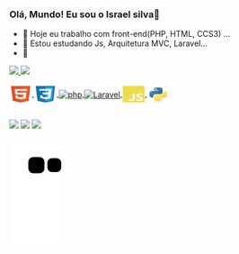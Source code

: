 ### Olá, Mundo! Eu sou o Israel silva👋



- 🔭 Hoje eu trabalho com front-end(PHP, HTML, CCS3) ...
- 🌱 Estou estudando  Js, Arquitetura MVC, Laravel...
- 🥰

<div align="left">
  <a href="https://github.com/israelsilvaa">
  <img height="150em" src="https://github-readme-stats.vercel.app/api?username=israelsilvaa&show_icons=true&theme=dracula&include_all_commits=true&count_private=true"/>
  <img height="150em" src="https://github-readme-stats.vercel.app/api/top-langs/?username=israelsilvaa&layout=compact&langs_count=7&theme=dracula"/>
</div>
<div style="display: inline_block"><br>
  <img align="center" alt="Rafa-HTML" height="30" width="40" src="https://raw.githubusercontent.com/devicons/devicon/master/icons/html5/html5-original.svg">
  <img align="center" alt="Rafa-CSS" height="30" width="40" src="https://raw.githubusercontent.com/devicons/devicon/master/icons/css3/css3-original.svg">
  <img align="center" alt="php" height="30" width="40" src="https://github.com/simple-icons/simple-icons/blob/develop/assets/readme/php-white.svg">
  <img align="center" alt="Laravel" height="30" width="40" src="https://github.com/simple-icons/simple-icons/blob/develop/assets/readme/laravel-white.svg">
  <img align="center" alt="Rafa-Js" height="30" width="40" src="https://raw.githubusercontent.com/devicons/devicon/master/icons/javascript/javascript-plain.svg">
  <img align="center" alt="Rafa-Python" height="30" width="40" src="https://raw.githubusercontent.com/devicons/devicon/master/icons/python/python-original.svg">
</div>

##
<div style="display: inline_block"> 
  <a href="https://www.instagram.com/israel_silvaaaa/" target="_blank"><img src="https://img.shields.io/badge/-Instagram-%23E4405F?style=for-the-badge&logo=instagram&logoColor=white" target="_blank"></a>
  <a href = "mailto:israel524.is@gmail.com"><img src="https://img.shields.io/badge/-Gmail-%23333?style=for-the-badge&logo=gmail&logoColor=white" target="_blank"></a>
  <a href="https://www.linkedin.com/in/israel-silva-472b21214/" target="_blank"><img src="https://img.shields.io/badge/-LinkedIn-%230077B5?style=for-the-badge&logo=linkedin&logoColor=white" target="_blank"></a> 
  
  ![Snake animation](https://github.com/israelsilvaa/israelsilvaa/blob/output/github-contribution-grid-snake.svg)
    
</div>
